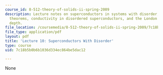```yaml
---
course_id: 8-512-theory-of-solids-ii-spring-2009
description: Lecture notes on superconductors in systems with disorder, the Anderson
  theorems, conductivity in disordered superconductors, and the London penetration
  depth.
file_location: /coursemedia/8-512-theory-of-solids-ii-spring-2009/7c18b5b0b6b1036d334ec864be5dac12_MIT8_512s09_lec10_rev.pdf
file_type: application/pdf
layout: pdf
title: 'Lecture 10: Superconductors With Disorder'
type: course
uid: 7c18b5b0b6b1036d334ec864be5dac12

---
```

None